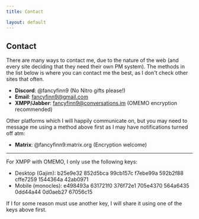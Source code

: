 ```yaml
---
title: Contact

layout: default
---
```


## Contact

There are many ways to contact me, due to the nature of the web (and every site deciding that they need their own PM system). The methods in the list below is where you can contact me the best, as I don't check other sites that often.

- **Discord**: @fancyfinn9 (No Nitro gifts please!)
- **Email**: fancyfinn9@gmail.com
- **XMPP/Jabber**: fancyfinn9@conversations.im (OMEMO encryption recommended)

Other platforms which I will happily communicate on, but you may need to message me using a method above first as I may have notifications turned off atm:

- **Matrix**: @fancyfinn9:matrix.org (Encryption welcome)

---

For XMPP with OMEMO, I only use the following keys:  
- Desktop (Gajim): b25e9e32 852d5bca 99cb157c f7ebe99a 592b2f88 cffe7259 1544364a 42ab0971  
- Mobile (monocles): e498493a 631721f0 376f72e1 705e4370 564a6435 0dd44a44 0d0aeb27 67056c15

If I for some reason must use another key, I will share it using one of the keys above first.